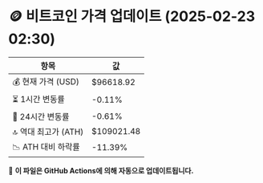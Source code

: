 # 🪙 비트코인 가격 업데이트 (2025-02-23 02:30)

| 항목                | 값 |
|--------------------|----------------|
| 💰 현재 가격 (USD) | $96618.92 |
| ⏳ 1시간 변동률    | -0.11% |
| 📆 24시간 변동률   | -0.61% |
| 🔝 역대 최고가 (ATH) | $109021.48 |
| 📉 ATH 대비 하락률 | -11.39% |

🔄 **이 파일은 GitHub Actions에 의해 자동으로 업데이트됩니다.**

